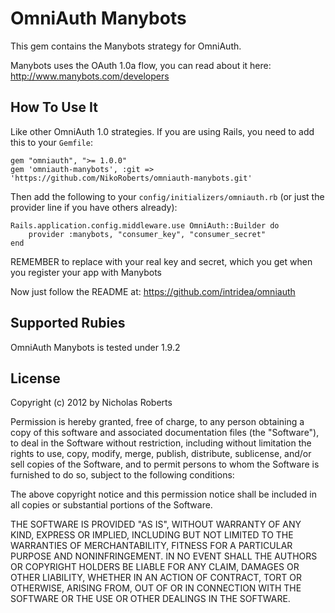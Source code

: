 # OmniAuth Manybots

This gem contains the Manybots strategy for OmniAuth.

Manybots uses the OAuth 1.0a flow, you can read about it here: http://www.manybots.com/developers

## How To Use It

Like other OmniAuth 1.0 strategies. If you are using Rails, you need to add this to your `Gemfile`:

	gem "omniauth", ">= 1.0.0"
	gem 'omniauth-manybots', :git => 'https://github.com/NikoRoberts/omniauth-manybots.git'

Then add the following to your `config/initializers/omniauth.rb` (or just the provider line if you have others already):

	Rails.application.config.middleware.use OmniAuth::Builder do
		provider :manybots, "consumer_key", "consumer_secret" 
	end

REMEMBER to replace with your real key and secret, which you get when you register your app with Manybots 

Now just follow the README at: https://github.com/intridea/omniauth

## Supported Rubies

OmniAuth Manybots is tested under 1.9.2

## License

Copyright (c) 2012 by Nicholas Roberts

Permission is hereby granted, free of charge, to any person obtaining a copy of this software and associated documentation files (the "Software"), to deal in the Software without restriction, including without limitation the rights to use, copy, modify, merge, publish, distribute, sublicense, and/or sell copies of the Software, and to permit persons to whom the Software is furnished to do so, subject to the following conditions:

The above copyright notice and this permission notice shall be included in all copies or substantial portions of the Software.

THE SOFTWARE IS PROVIDED "AS IS", WITHOUT WARRANTY OF ANY KIND, EXPRESS OR IMPLIED, INCLUDING BUT NOT LIMITED TO THE WARRANTIES OF MERCHANTABILITY, FITNESS FOR A PARTICULAR PURPOSE AND NONINFRINGEMENT. IN NO EVENT SHALL THE AUTHORS OR COPYRIGHT HOLDERS BE LIABLE FOR ANY CLAIM, DAMAGES OR OTHER LIABILITY, WHETHER IN AN ACTION OF CONTRACT, TORT OR OTHERWISE, ARISING FROM, OUT OF OR IN CONNECTION WITH THE SOFTWARE OR THE USE OR OTHER DEALINGS IN THE SOFTWARE.
